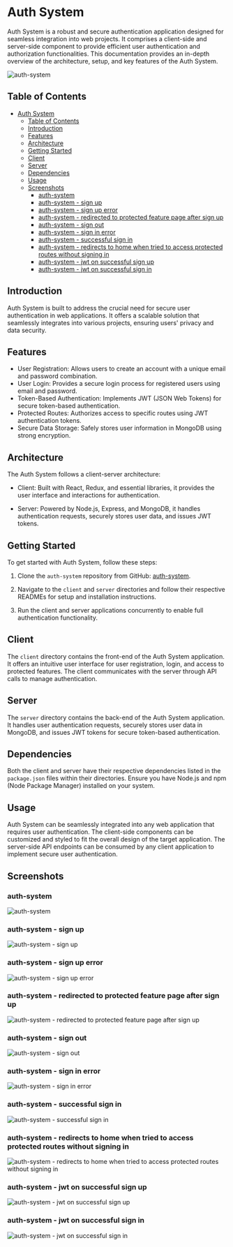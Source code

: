 # Auth System

Auth System is a robust and secure authentication application designed for seamless integration into web projects. It comprises a client-side and server-side component to provide efficient user authentication and authorization functionalities. This documentation provides an in-depth overview of the architecture, setup, and key features of the Auth System.

![auth-system](https://i.imgur.com/yzYx7LI.png)

## Table of Contents

- [Auth System](#auth-system)
  - [Table of Contents](#table-of-contents)
  - [Introduction](#introduction)
  - [Features](#features)
  - [Architecture](#architecture)
  - [Getting Started](#getting-started)
  - [Client](#client)
  - [Server](#server)
  - [Dependencies](#dependencies)
  - [Usage](#usage)
  - [Screenshots](#screenshots)
    - [auth-system](#auth-system-1)
    - [auth-system - sign up](#auth-system---sign-up)
    - [auth-system - sign up error](#auth-system---sign-up-error)
    - [auth-system - redirected to protected feature page after sign up](#auth-system---redirected-to-protected-feature-page-after-sign-up)
    - [auth-system - sign out](#auth-system---sign-out)
    - [auth-system - sign in error](#auth-system---sign-in-error)
    - [auth-system - successful sign in](#auth-system---successful-sign-in)
    - [auth-system - redirects to home when tried to access protected routes without signing in](#auth-system---redirects-to-home-when-tried-to-access-protected-routes-without-signing-in)
    - [auth-system - jwt on successful sign up](#auth-system---jwt-on-successful-sign-up)
    - [auth-system - jwt on successful sign in](#auth-system---jwt-on-successful-sign-in)

## Introduction

Auth System is built to address the crucial need for secure user authentication in web applications. It offers a scalable solution that seamlessly integrates into various projects, ensuring users' privacy and data security.

## Features

- User Registration: Allows users to create an account with a unique email and password combination.
- User Login: Provides a secure login process for registered users using email and password.
- Token-Based Authentication: Implements JWT (JSON Web Tokens) for secure token-based authentication.
- Protected Routes: Authorizes access to specific routes using JWT authentication tokens.
- Secure Data Storage: Safely stores user information in MongoDB using strong encryption.

## Architecture

The Auth System follows a client-server architecture:

- Client: Built with React, Redux, and essential libraries, it provides the user interface and interactions for authentication.

- Server: Powered by Node.js, Express, and MongoDB, it handles authentication requests, securely stores user data, and issues JWT tokens.

## Getting Started

To get started with Auth System, follow these steps:

1. Clone the `auth-system` repository from GitHub: [auth-system](https://github.com/colson0x1/auth-system).

2. Navigate to the `client` and `server` directories and follow their respective READMEs for setup and installation instructions.

3. Run the client and server applications concurrently to enable full authentication functionality.

## Client

The `client` directory contains the front-end of the Auth System application. It offers an intuitive user interface for user registration, login, and access to protected features. The client communicates with the server through API calls to manage authentication.

## Server

The `server` directory contains the back-end of the Auth System application. It handles user authentication requests, securely stores user data in MongoDB, and issues JWT tokens for secure token-based authentication.

## Dependencies

Both the client and server have their respective dependencies listed in the `package.json` files within their directories. Ensure you have Node.js and npm (Node Package Manager) installed on your system.

## Usage

Auth System can be seamlessly integrated into any web application that requires user authentication. The client-side components can be customized and styled to fit the overall design of the target application. The server-side API endpoints can be consumed by any client application to implement secure user authentication.

## Screenshots

### auth-system
![auth-system](https://i.imgur.com/yzYx7LI.png)

### auth-system - sign up
![auth-system - sign up](https://i.imgur.com/ExFuOyJ.png)

### auth-system - sign up error
![auth-system - sign up error](https://i.imgur.com/YOMkbSY.png)

### auth-system - redirected to protected feature page after sign up
![auth-system - redirected to protected feature page after sign up](https://i.imgur.com/LFLzXtj.png)

### auth-system - sign out
![auth-system - sign out](https://i.imgur.com/J9C2SXE.png)

### auth-system - sign in error
![auth-system - sign in error](https://i.imgur.com/dhYrgFl.png)

### auth-system - successful sign in
![auth-system - successful sign in](https://i.imgur.com/AssGabp.png)

### auth-system - redirects to home when tried to access protected routes without signing in
![auth-system - redirects to home when tried to access protected routes without signing in](https://i.imgur.com/IfhbVCw.png)

### auth-system - jwt on successful sign up
![auth-system - jwt on successful sign up](https://i.imgur.com/8zWGJja.png)

### auth-system - jwt on successful sign in
![auth-system - jwt on successful sign in](https://i.imgur.com/KCpc6jx.png)